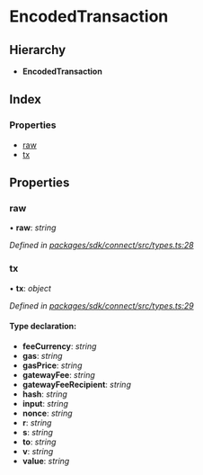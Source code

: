 # EncodedTransaction

## Hierarchy

* **EncodedTransaction**

## Index

### Properties

* [raw](_types_.encodedtransaction.md#raw)
* [tx](_types_.encodedtransaction.md#tx)

## Properties

### raw

• **raw**: _string_

_Defined in_ [_packages/sdk/connect/src/types.ts:28_](https://github.com/celo-org/celo-monorepo/blob/master/packages/sdk/connect/src/types.ts#L28)

### tx

• **tx**: _object_

_Defined in_ [_packages/sdk/connect/src/types.ts:29_](https://github.com/celo-org/celo-monorepo/blob/master/packages/sdk/connect/src/types.ts#L29)

#### Type declaration:

* **feeCurrency**: _string_
* **gas**: _string_
* **gasPrice**: _string_
* **gatewayFee**: _string_
* **gatewayFeeRecipient**: _string_
* **hash**: _string_
* **input**: _string_
* **nonce**: _string_
* **r**: _string_
* **s**: _string_
* **to**: _string_
* **v**: _string_
* **value**: _string_

